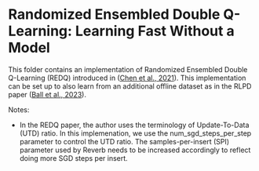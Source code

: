 # Randomized Ensembled Double Q-Learning: Learning Fast Without a Model

This folder contains an implementation of Randomized Ensembled Double Q-Learning (REDQ)
introduced in ([Chen et al., 2021]). This implementation can be set up to
also learn from an additional offline dataset as in the RLPD paper ([Ball et al., 2023]).

Notes:
- In the REDQ paper, the author uses the terminology of Update-To-Data (UTD) ratio.
In this implemenation, we use the num_sgd_steps_per_step parameter to control the UTD ratio.
The samples-per-insert (SPI) parameter used by Reverb needs to be increased accordingly
to reflect doing more SGD steps per insert.

[Chen et al., 2021]: https://arxiv.org/abs/2101.05982
[Ball et al., 2023]: https://arxiv.org/abs/2302.02948
